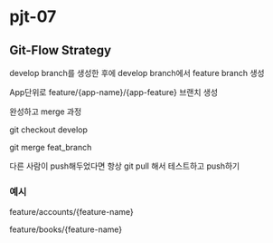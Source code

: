 # pjt-07

## Git-Flow Strategy

develop branch를 생성한 후에 develop branch에서 feature branch 생성

App단위로 feature/{app-name}/{app-feature} 브랜치 생성

완성하고 merge 과정

git checkout develop

git merge feat_branch

다른 사람이 push해두었다면 항상 git pull 해서 테스트하고 push하기

### 예시

feature/accounts/{feature-name}

feature/books/{feature-name}
